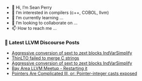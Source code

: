 - 👋 Hi, I’m Sean Perry
- 👀 I’m interested in compilers (c++, COBOL, llvm)
- 🌱 I’m currently learning ...
- 💞️ I’m looking to collaborate on ...
- 📫 How to reach me ...

<!---
s66perry/s66perry is a ✨ special ✨ repository because its `README.md` (this file) appears on your GitHub profile.
You can click the Preview link to take a look at your changes.
--->
### 📕 Latest LLVM Discourse Posts

<!-- DISCOURSE-LLVM:START -->
- [Aggressive conversion of sext to zext blocks IndVarSimplify](https://discourse.llvm.org/t/aggressive-conversion-of-sext-to-zext-blocks-indvarsimplify/61561#post_9)
- [ThinLTO failed to merge C strings](https://discourse.llvm.org/t/thinlto-failed-to-merge-c-strings/61686#post_1)
- [Aggressive conversion of sext to zext blocks IndVarSimplify](https://discourse.llvm.org/t/aggressive-conversion-of-sext-to-zext-blocks-indvarsimplify/61561#post_8)
- [Bay Area LLVM Meetup - Restarting it](https://discourse.llvm.org/t/bay-area-llvm-meetup-restarting-it/60749#post_5)
- [Pointers Are Complicated III, or: Pointer-integer casts exposed](https://discourse.llvm.org/t/pointers-are-complicated-iii-or-pointer-integer-casts-exposed/61683#post_1)
<!-- DISCOURSE-LLVM:END -->
